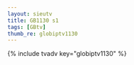```yaml
--- 
layout: sieutv
title: GB1130 s1
tags: [GBtv]
thumb_re: globiptv1130
---
```

{% include tvadv key="globiptv1130" %} 
